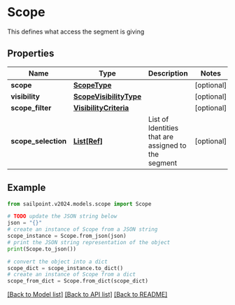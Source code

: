 # Scope

This defines what access the segment is giving

## Properties

Name | Type | Description | Notes
------------ | ------------- | ------------- | -------------
**scope** | [**ScopeType**](ScopeType.md) |  | [optional] 
**visibility** | [**ScopeVisibilityType**](ScopeVisibilityType.md) |  | [optional] 
**scope_filter** | [**VisibilityCriteria**](VisibilityCriteria.md) |  | [optional] 
**scope_selection** | [**List[Ref]**](Ref.md) | List of Identities that are assigned to the segment | [optional] 

## Example

```python
from sailpoint.v2024.models.scope import Scope

# TODO update the JSON string below
json = "{}"
# create an instance of Scope from a JSON string
scope_instance = Scope.from_json(json)
# print the JSON string representation of the object
print(Scope.to_json())

# convert the object into a dict
scope_dict = scope_instance.to_dict()
# create an instance of Scope from a dict
scope_from_dict = Scope.from_dict(scope_dict)
```
[[Back to Model list]](../README.md#documentation-for-models) [[Back to API list]](../README.md#documentation-for-api-endpoints) [[Back to README]](../README.md)


